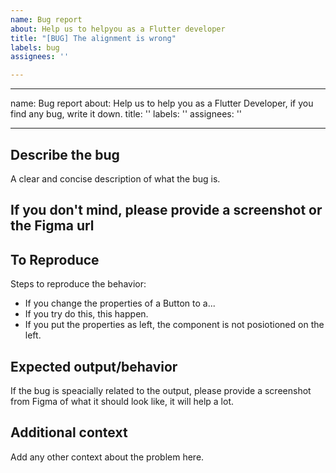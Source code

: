 ```yaml
---
name: Bug report
about: Help us to helpyou as a Flutter developer
title: "[BUG] The alignment is wrong"
labels: bug
assignees: ''

---
```


---
name: Bug report
about: Help us to help you as a Flutter Developer, if you find any bug, write it down.
title: ''
labels: ''
assignees: ''

---

## **Describe the bug**
A clear and concise description of what the bug is.

## **If you don't mind, please provide a screenshot or the Figma url** 


## **To Reproduce**
Steps to reproduce the behavior:
- If you change the properties of a Button to a...
- If you try do this, this happen.
- If you put the properties as left, the component is not posiotioned on the left.

## **Expected output/behavior**
If the bug is speacially related to the output, please provide a screenshot from Figma of what it should look like, it will help a lot.

## **Additional context**
Add any other context about the problem here.
